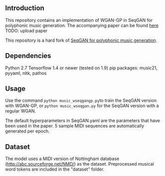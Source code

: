 
## Introduction
This repository contains an implementation of WGAN-GP in SeqGAN for polyphonic music generation.
The accompanying paper can be found [here](#) TODO: upload paper

This repository is a hard fork of [SeqGAN for polyphonic music generation](https://github.com/L0SG/seqgan-music).

## Dependencies
Python 2.7
Tensorflow 1.4 or newer (tested on 1.9)
pip packages: music21, pyyaml, nltk, pathos

## Usage
Use the command `python music_wseqgangp.py`to train the SeqGAN version with WGAN-GP,
or `python music_wseqgan.py` for the SeqGAN version with a regular WGAN.

The default hyperparameters in SeqGAN.yaml are the parameters that have been used in the paper.
5 sample MIDI sequences are automatically generated per epoch.

## Dataset
The model uses a MIDI version of Nottingham database (<http://abc.sourceforge.net/NMD/>) as the dataset.
Preprocessed musical word tokens are included in the "dataset" folder.

